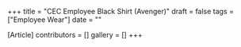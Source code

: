 +++
title = "CEC Employee Black Shirt (Avenger)"
draft = false
tags = ["Employee Wear"]
date = ""

[Article]
contributors = []
gallery = []
+++